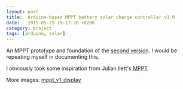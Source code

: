 ```yaml
---
layout: post
title:  Arduino-based MPPT battery solar charge controller v1.0
date:   2015-05-25 19:17:38 +0200
category: project
tags: [arduino, solar]
---
```


An MPPT prototype and foundation of the [second version](#arduino-based_mppt_battery_solar_charge_controller_v20). I would be repeating myself in documenting this.

I obviously took some inspiration from Julian Ilett's [MPPT](https://www.youtube.com/watch?v=MSz4-cr3EJw).

More images: [mppt\_v1\_display](/images/mppt_v1_display.jpg)
